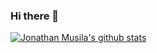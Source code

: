 ### Hi there 👋

[![Jonathan Musila's github stats](https://github-readme-stats.vercel.app/api?username=jonathanmusila)](https://github.com/jonathanmusila/github-readme-stats)
